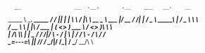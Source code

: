       __                 __  .__.       .__    ___   __.    __
_____ \ \______. _____  / /  |__|  _____| |    \  \ /  |____\ \  __
\__   \\  ___  |/  __ \/ /___|  | /  _  \ \_____\  |  /  _  \\ \ \ \
  / __ \\ \  | |\  ___/ ___  |  \(   <>  ) ___  \\   /   <>  )\ \ \ \
 | /__\ \\_\ | | \___ \/  / /|__/ \  -  / |   \ | / / \  -  /  \ \/ /\
 \_=---=_\   |_|    /\/   \/       \___/|/    /_| \/   \___/    \__/\ \
